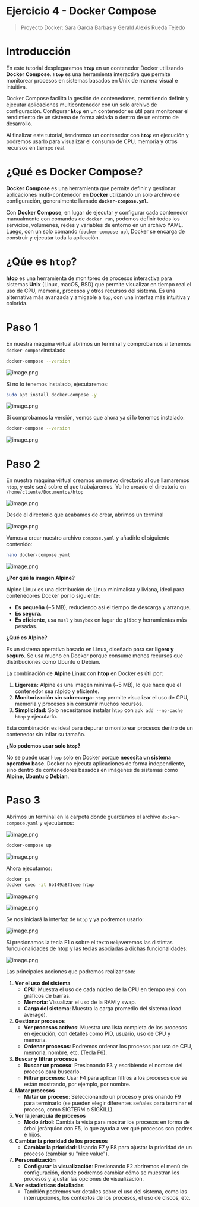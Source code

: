 # Ejercicio 4 - Docker Compose

> Proyecto Docker: Sara García Barbas y Gerald Alexis Rueda Tejedo
> 

# Introducción

En este tutorial desplegaremos **`htop`** en un contenedor Docker utilizando **Docker Compose**. **`htop`** es una herramienta interactiva que permite monitorear procesos en sistemas basados en Unix de manera visual e intuitiva.

Docker Compose facilita la gestión de contenedores, permitiendo definir y ejecutar aplicaciones multicontenedor con un solo archivo de configuración. Configurar **`htop`** en un contenedor es útil para monitorear el rendimiento de un sistema de forma aislada o dentro de un entorno de desarrollo.

Al finalizar este tutorial, tendremos un contenedor con **`htop`** en ejecución y podremos usarlo para visualizar el consumo de CPU, memoria y otros recursos en tiempo real.

# ¿Qué es Docker Compose?

**Docker Compose** es una herramienta que permite definir y gestionar aplicaciones multi-contenedor en **Docker** utilizando un solo archivo de configuración, generalmente llamado **`docker-compose.yml`**.

Con **Docker Compose**, en lugar de ejecutar y configurar cada contenedor manualmente con comandos de `docker run`, podemos definir todos los servicios, volúmenes, redes y variables de entorno en un archivo YAML. Luego, con un solo comando (`docker-compose up`), Docker se encarga de construir y ejecutar toda la aplicación.

# ¿Qúe es `htop`?

**htop** es una herramienta de monitoreo de procesos interactiva para sistemas **Unix** (Linux, macOS, BSD) que permite visualizar en tiempo real el uso de CPU, memoria, procesos y otros recursos del sistema. Es una alternativa más avanzada y amigable a `top`, con una interfaz más intuitiva y colorida.

# Paso 1

En nuestra máquina virtual abrimos un terminal y comprobamos si tenemos `docker-compose`instalado

```bash
docker-compose --version
```

![image.png](image.png)

Si no lo tenemos instalado, ejecutaremos:

```bash
sudo apt install docker-compose -y
```

![image.png](image%201.png)

Si comprobamos la versión, vemos que ahora ya si lo tenemos instalado:

```bash
docker-compose --version
```

![image.png](image%202.png)

# Paso 2

En nuestra máquina virtual creamos un nuevo directorio al que llamaremos `htop`, y este será sobre el que trabajaremos. Yo he creado el directorio en `/home/cliente/Documentos/htop`

![image.png](image%203.png)

Desde el directorio que acabamos de crear, abrimos un terminal

![image.png](image%204.png)

Vamos a crear nuestro archivo `compose.yaml` y añadirle el siguiente contenido:

```bash
nano docker-compose.yaml
```

![image.png](image%205.png)

**¿Por qué la imagen Alpine?**

Alpine Linux es una distribución de Linux minimalista y liviana, ideal para contenedores Docker por lo siguiente:

- **Es pequeña** (~5 MB), reduciendo así el tiempo de descarga y arranque.
- **Es segura**.
- **Es eficiente**, usa `musl` y `busybox` en lugar de `glibc` y herramientas más pesadas.

**¿Qué es Alpine?**

Es un sistema operativo basado en Linux, diseñado para ser **ligero y seguro**. Se usa mucho en Docker porque consume menos recursos que distribuciones como Ubuntu o Debian.

La combinación de **Alpine Linux** con **htop** en Docker es útil por:

1. **Ligereza:** Alpine es una imagen mínima (~5 MB), lo que hace que el contenedor sea rápido y eficiente.
2. **Monitorización sin sobrecarga:** `htop` permite visualizar el uso de CPU, memoria y procesos sin consumir muchos recursos.
3. **Simplicidad:** Solo necesitamos instalar `htop` con `apk add --no-cache htop` y ejecutarlo.

Esta combinación es ideal para depurar o monitorear procesos dentro de un contenedor sin inflar su tamaño.

**¿No podemos usar solo `htop`?**

No se puede usar `htop` solo en Docker porque **necesita un sistema operativo base**. Docker no ejecuta aplicaciones de forma independiente, sino dentro de contenedores basados en imágenes de sistemas como **Alpine, Ubuntu o Debian**.

# Paso 3

Abrimos un terminal en la carpeta donde guardamos el archivo `docker-compose.yaml` y ejecutamos:

![image.png](image%206.png)

```bash
docker-compose up
```

![image.png](image%207.png)

Ahora ejecutamos:

```bash
docker ps
docker exec -it 6b149a8f1cee htop
```

![image.png](image%208.png)

![image.png](image%209.png)

Se nos iniciará la interfaz de `htop` y ya podremos usarlo:

![image.png](image%2010.png)

Si presionamos la tecla F1 o sobre el texto `Help`veremos las distintas funcuionalidades de htop y las teclas asociadas a dichas funcionalidades:

![image.png](image%2011.png)

Las principales acciones que podremos realizar son:

1.  **Ver el uso del sistema**
    - **CPU**: Muestra el uso de cada núcleo de la CPU en tiempo real con gráficos de barras.
    - **Memoria**: Visualizar el uso de la RAM y swap.
    - **Carga del sistema**: Muestra la carga promedio del sistema (load average).
2. **Gestionar procesos**
    - **Ver procesos activos**: Muestra una lista completa de los procesos en ejecución, con detalles como PID, usuario, uso de CPU y memoria.
    - **Ordenar procesos**: Podremos ordenar los procesos por uso de CPU, memoria, nombre, etc. (Tecla F6).
3. **Buscar y filtrar procesos**
    - **Buscar un proceso**: Presionando F3 y escribiendo el nombre del proceso para buscarlo.
    - **Filtrar procesos**: Usar F4 para aplicar filtros a los procesos que se están mostrando, por ejemplo, por nombre.
4. **Matar procesos**
    - **Matar un proceso**: Seleccionando un proceso y presionando F9 para terminarlo (se pueden elegir diferentes señales para terminar el proceso, como SIGTERM o SIGKILL).
5. **Ver la jerarquía de procesos**
    - **Modo árbol**: Cambia la vista para mostrar los procesos en forma de árbol jerárquico con F5, lo que ayuda a ver qué procesos son padres e hijos.
6. **Cambiar la prioridad de los procesos**
    - **Cambiar la prioridad**: Usando F7 y F8 para ajustar la prioridad de un proceso (cambiar su "nice value").
7. **Personalización**
    - **Configurar la visualización**: Presionando F2 abriremos el menú de configuración, donde podremos cambiar cómo se muestran los procesos y ajustar las opciones de visualización.
8. **Ver estadísticas detalladas**
    - También podremos ver detalles sobre el uso del sistema, como las interrupciones, los contextos de los procesos, el uso de discos, etc.